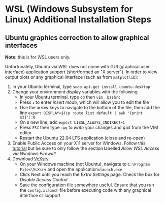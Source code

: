 # WSL (Windows Subsystem for Linux) Additional Installation Steps

## Ubuntu graphics correction to allow graphical interfaces

**Note**: this is for WSL users only. 

Unfortunately, Ubuntu via WSL does not come with GUI (graphical user interface) application support (shortformed an "X server"). In order to view output plots or any graphical interface (such as from `matplotlib`):

1. In your Ubuntu terminal, type `sudo apt-get install ubuntu-desktop`
2. Change your environment display variables with the following
    * In your Ubuntu terminal, type `cd` then `vim .bashrc`
    * Press `i` to enter *insert mode*, which will allow you to edit the file
    * Use the arrow keys to navigate to the bottom of the file, then add the line `export DISPLAY=$(ip route list default | awk '{print $3}'):0`
    * On a new line, add `export LIBGL_ALWAYS_INDIRECT=1`
    * Press `ESC` then type `:wq` to *write* your changes and *quit* from the VIM editor
    * Restart the Ubuntu 22.04 LTS application (close and re-open)
3. Enable Public Access on your X11 server for Windows. Follow this [tutorial](https://skeptric.com/wsl2-xserver/) but be sure to only follow the section labelled *Allow WSL Access via Windows Firewall*
4. Download [VcXsrv](https://sourceforge.net/projects/vcxsrv/). 
    * On your Windows machine (not Ubuntu), navigate to `C:\Program Files\VcXsrv` and open the application`xlaunch.exe`
    * Click Next until you reach the *Extra Settings* page. Check the box for *Disable Access Control*
    * Save the configuration file somewhere useful. Ensure that you run the `config.xlaunch` file before executing code with any graphical interface or support
